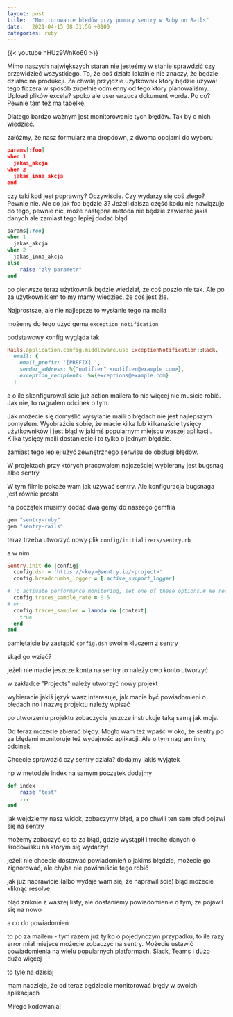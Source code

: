 ```yaml
---
layout: post
title:  "Monitorowanie błędów przy pomocy sentry w Ruby on Rails"
date:   2021-04-15 08:31:56 +0100
categories: ruby
---
```

{{< youtube  hHUz9WnKo60 >}}

Mimo naszych największych starań nie jesteśmy w stanie sprawdzić czy przewidzieć wszystkiego. To, że coś działa lokalnie nie znaczy, że będzie działać na produkcji. Za chwilę przyjdzie użytkownik który będzie używał tego ficzera w sposób zupełnie odmienny od tego który planowaliśmy. Upload plików excela? spoko ale user wrzuca dokument worda. Po co? Pewnie tam też ma tabelkę.

Dlatego bardzo ważnym jest monitorowanie tych błędów. Tak by o nich wiedzieć.

<!--more-->

załóżmy, że nasz formularz ma dropdown, z dwoma opcjami do wyboru

```json
params[:foo]
when 1
  jakas_akcja
when 2
  jakas_inna_akcja
end
```

czy taki kod jest poprawny? Oczywiście. Czy wydarzy się coś złego? Pewnie nie. Ale co jak foo będzie 3? Jeżeli dalsza część kodu nie nawiązuje do tego, pewnie nic, może następna metoda nie będzie zawierać jakiś danych ale zamiast tego lepiej dodać błąd

```ruby
params[:foo]
when 1
  jakas_akcja
when 2
  jakas_inna_akcja
else
	raise "zły parametr"
end
```

po pierwsze teraz użytkownik będzie wiedział, że coś poszło nie tak. Ale po za użytkownikiem to my mamy wiedzieć, że coś jest źle.

Najprostsze, ale nie najlepsze to wysłanie tego na maila

możemy do tego użyć gema `exception_notification`

podstawowy konfig wygląda tak

```ruby
Rails.application.config.middleware.use ExceptionNotification::Rack,
  email: {
    email_prefix: '[PREFIX] ',
    sender_address: %{"notifier" <notifier@example.com>},
    exception_recipients: %w{exceptions@example.com}
  }
```

a o ile skonfigurowaliście już action mailera to nic więcej nie musicie robić. Jak nie, to nagrałem odcinek o tym.

Jak możecie się domyślić wysyłanie maili o błędach nie jest najlepszym pomysłem. Wyobraźcie sobie, że macie kilka lub kilkanaście tysięcy użytkowników i jest błąd w jakimś popularnym miejscu waszej aplikacji. Kilka tysięcy maili dostaniecie i to tylko o jednym błędzie.

zamiast tego lepiej użyć zewnętrznego serwisu do obsługi błędów.

W projektach przy których pracowałem najczęściej wybierany jest bugsnag albo sentry

W tym filmie pokaże wam jak używać sentry. Ale konfiguracja bugsnaga jest równie prosta

na początek musimy dodać dwa gemy do naszego gemfila

```ruby
gem "sentry-ruby"
gem "sentry-rails"
```

teraz trzeba utworzyć nowy plik `config/initializers/sentry.rb`

a w nim

```ruby
Sentry.init do |config|
  config.dsn = 'https://<key>@sentry.io/<project>'
  config.breadcrumbs_logger = [:active_support_logger]

# To activate performance monitoring, set one of these options.# We recommend adjusting the value in production:
  config.traces_sample_rate = 0.5
# or
  config.traces_sampler = lambda do |context|
    true
  end
end
```

pamiętajcie by zastąpić `config.dsn` swoim kluczem z sentry

skąd go wziąć?

jeżeli nie macie jeszcze konta na sentry to należy owo konto utworzyć

w zakładce "Projects" należy utworzyć nowy projekt

wybieracie jakiś język wasz interesuje, jak macie być powiadomieni o błędach no i nazwę projektu należy wpisać

po utworzeniu projektu zobaczycie jeszcze instrukcje taką samą jak moja.

Od teraz możecie zbierać błędy. Mogło wam też wpaść w oko, że sentry po za błędami monitoruje też wydajność aplikacji. Ale o tym nagram inny odcinek.

Chcecie sprawdzić czy sentry działa?
dodajmy jakiś wyjątek

np w metodzie index na samym początek dodajmy

```ruby
def index
	raise "test"
	...
end
```

jak wejdziemy nasz widok, zobaczymy błąd, a po chwili ten sam błąd pojawi się na sentry

możemy zobaczyć co to za błąd, gdzie wystąpił i trochę danych o środowisku na którym się wydarzył

jeżeli nie chcecie dostawać powiadomień o jakimś błędzie, możecie go zignorować, ale chyba nie powinniście tego robić

jak już naprawicie (albo wydaje wam się, że naprawiliście) błąd możecie kliknąć resolve

błąd zniknie z waszej listy, ale dostaniemy powiadomienie o tym, że pojawił się na nowo

a co do powiadomień

to po za mailem - tym razem już tylko o pojedynczym przypadku, to ile razy error miał miejsce możecie zobaczyć na sentry. Możecie ustawić powiadomienia na wielu popularnych platformach. Slack, Teams i dużo dużo więcej

to tyle na dzisiaj

mam nadzieje, że od teraz będziecie monitorować błędy w swoich aplikacjach

Miłego kodowania!
